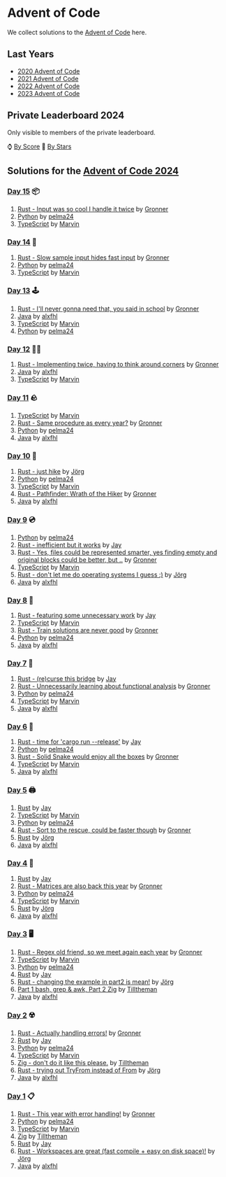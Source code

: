 # Advent of Code

We collect solutions to the [Advent of Code](https://adventofcode.com/) here.

## Last Years

- [2020 Advent of Code](2020.md)
- [2021 Advent of Code](2021.md)
- [2022 Advent of Code](2022.md)
- [2023 Advent of Code](2023.md)

## Private Leaderboard 2024

Only visible to members of the private leaderboard.

⌚ [By Score](https://adventofcode.com/2024/leaderboard/private/view/635843?order=local_score)
🌟 [By Stars](https://adventofcode.com/2024/leaderboard/private/view/635843?order=stars)

## Solutions for the [Advent of Code 2024](https://adventofcode.com/2024)

### [Day 15](https://adventofcode.com/2024/day/15) 📦

1. [Rust - Input was so cool I handle it twice](https://github.com/Gronner/aoc-2024/blob/master/src/day15/mod.rs) by [Gronner]
1. [Python](https://github.com/pelma24/AdventOfCode/blob/master/2024/day15.py) by [pelma24]
1. [TypeScript](https://github.com/wrngwrld/advent-of-code/blob/master/aoc2024/src/day15/index.ts) by [Marvin]

### [Day 14](https://adventofcode.com/2024/day/14) 🚽

1. [Rust - Slow sample input hides fast input](https://github.com/Gronner/aoc-2024/blob/master/src/day14/mod.rs) by [Gronner]
1. [Python](https://github.com/pelma24/AdventOfCode/blob/master/2024/day14.py) by [pelma24]
1. [TypeScript](https://github.com/wrngwrld/advent-of-code/blob/master/aoc2024/src/day14/index.ts) by [Marvin]

### [Day 13](https://adventofcode.com/2024/day/13) 🕹️

1. [Rust - I'll never gonna need that, you said in school](https://github.com/Gronner/aoc-2024/blob/master/src/day13/mod.rs) by [Gronner]
1. [Java](https://github.com/alxfhl/aoc2024/blob/main/src/main/java/aoc2024/Day13.java) by [alxfhl]
1. [TypeScript](https://github.com/wrngwrld/advent-of-code/blob/master/aoc2024/src/day13/index.ts) by [Marvin]
1. [Python](https://github.com/pelma24/AdventOfCode/blob/master/2024/day13.py) by [pelma24]

### [Day 12](https://adventofcode.com/2024/day/12) 🧑‍🌾

1. [Rust - Implementing twice, having to think around corners](https://github.com/Gronner/aoc-2024/blob/master/src/day12/mod.rs) by [Gronner]
1. [Java](https://github.com/alxfhl/aoc2024/blob/main/src/main/java/aoc2024/Day12.java) by [alxfhl]
1. [TypeScript](https://github.com/wrngwrld/advent-of-code/blob/master/aoc2024/src/day12/index.ts) by [Marvin]

### [Day 11](https://adventofcode.com/2024/day/11) 🪨

1. [TypeScript](https://github.com/wrngwrld/advent-of-code/blob/master/aoc2024/src/day11/index.ts) by [Marvin]
1. [Rust - Same procedure as every year?](https://github.com/Gronner/aoc-2024/blob/master/src/day11/mod.rs) by [Gronner]
1. [Python](https://github.com/pelma24/AdventOfCode/blob/master/2024/day11.py) by [pelma24]
1. [Java](https://github.com/alxfhl/aoc2024/blob/main/src/main/java/aoc2024/Day11.java) by [alxfhl]

### [Day 10](https://adventofcode.com/2024/day/10) 🥾

1. [Rust - just hike](https://github.com/jgpr-code/aoc/blob/main/2024/rust/day10/src/main.rs) by [Jörg]
1. [Python](https://github.com/pelma24/AdventOfCode/blob/master/2024/day10.py) by [pelma24]
1. [TypeScript](https://github.com/wrngwrld/advent-of-code/blob/master/aoc2024/src/day10/index.ts) by [Marvin]
1. [Rust - Pathfinder: Wrath of the Hiker](https://github.com/Gronner/aoc-2024/blob/master/src/day10/mod.rs) by [Gronner]
1. [Java](https://github.com/alxfhl/aoc2024/blob/main/src/main/java/aoc2024/Day10.java) by [alxfhl]

### [Day 9](https://adventofcode.com/2024/day/9) 💿

1. [Python](https://github.com/pelma24/AdventOfCode/blob/master/2024/day9.py) by [pelma24]
1. [Rust - inefficient but it works](https://github.com/Scyak/aoc-2024/blob/main/src/days/day09.rs) by [Jay]
1. [Rust - Yes, files could be represented smarter, yes finding empty and original blocks could be better, but ..](https://github.com/Gronner/aoc-2024/blob/master/src/day9/mod.rs) by [Gronner]
1. [TypeScript](https://github.com/wrngwrld/advent-of-code/blob/master/aoc2024/src/day09/index.ts) by [Marvin]
1. [Rust - don't let me do operating systems I guess :)](https://github.com/jgpr-code/aoc/blob/main/2024/rust/day09/src/main.rs) by [Jörg]
1. [Java](https://github.com/alxfhl/aoc2024/blob/main/src/main/java/aoc2024/Day09.java) by [alxfhl]

### [Day 8](https://adventofcode.com/2024/day/8) 📡

1. [Rust - featuring some unnecessary work](https://github.com/Scyak/aoc-2024/blob/main/src/days/day08.rs) by [Jay]
1. [TypeScript](https://github.com/wrngwrld/advent-of-code/blob/master/aoc2024/src/day08/index.ts) by [Marvin]
1. [Rust - Train solutions are never good](https://github.com/Gronner/aoc-2024/blob/master/src/day8/mod.rs) by [Gronner]
1. [Python](https://github.com/pelma24/AdventOfCode/blob/master/2024/day8.py) by [pelma24]
1. [Java](https://github.com/alxfhl/aoc2024/blob/main/src/main/java/aoc2024/Day08.java) by [alxfhl]

### [Day 7](https://adventofcode.com/2024/day/7) 🌉

1. [Rust - (re)curse this bridge](https://github.com/Scyak/aoc-2024/blob/main/src/days/day07.rs) by [Jay]
1. [Rust - Unnecessarily learning about functional analysis](https://github.com/Gronner/aoc-2024/blob/master/src/day7/mod.rs) by [Gronner]
1. [Python](https://github.com/pelma24/AdventOfCode/blob/master/2024/day7.py) by [pelma24]
1. [TypeScript](https://github.com/wrngwrld/advent-of-code/blob/master/aoc2024/src/day07/index.ts) by [Marvin]
1. [Java](https://github.com/alxfhl/aoc2024/blob/main/src/main/java/aoc2024/Day07.java) by [alxfhl]

### [Day 6](https://adventofcode.com/2024/day/6) 👮

1. [Rust - time for 'cargo run --release'](https://github.com/Scyak/aoc-2024/blob/main/src/days/day06.rs) by [Jay]
1. [Python](https://github.com/pelma24/AdventOfCode/blob/master/2024/day6.py) by [pelma24]
1. [Rust - Solid Snake would enjoy all the boxes](https://github.com/Gronner/aoc-2024/blob/master/src/day6/mod.rs) by [Gronner]
1. [TypeScript](https://github.com/wrngwrld/advent-of-code/blob/master/aoc2024/src/day06/index.ts) by [Marvin]
1. [Java](https://github.com/alxfhl/aoc2024/blob/main/src/main/java/aoc2024/Day06.java) by [alxfhl]

### [Day 5](https://adventofcode.com/2024/day/5) 🖨️

1. [Rust](https://github.com/Scyak/aoc-2024/blob/main/src/days/day05.rs) by [Jay]
1. [TypeScript](https://github.com/wrngwrld/advent-of-code/blob/master/aoc2024/src/day05/index.ts) by [Marvin]
1. [Python](https://github.com/pelma24/AdventOfCode/blob/master/2024/day5.py) by [pelma24]
1. [Rust - Sort to the rescue, could be faster though](https://github.com/Gronner/aoc-2024/blob/master/src/day5/mod.rs) by [Gronner]
1. [Rust](https://github.com/jgpr-code/aoc/blob/main/2024/rust/day05/src/main.rs) by [Jörg]
1. [Java](https://github.com/alxfhl/aoc2024/blob/main/src/main/java/aoc2024/Day05.java) by [alxfhl]

### [Day 4](https://adventofcode.com/2024/day/4) 🔎

1. [Rust](https://github.com/Scyak/aoc-2024/blob/main/src/days/day04.rs) by [Jay]
1. [Rust - Matrices are also back this year](https://github.com/Gronner/aoc-2024/blob/master/src/day4/mod.rs) by [Gronner]
1. [Python](https://github.com/pelma24/AdventOfCode/blob/master/2024/day4.py) by [pelma24]
1. [TypeScript](https://github.com/wrngwrld/advent-of-code/blob/master/aoc2024/src/day04/index.ts) by [Marvin]
1. [Rust](https://github.com/jgpr-code/aoc/blob/main/2024/rust/day04/src/main.rs) by [Jörg]
1. [Java](https://github.com/alxfhl/aoc2024/blob/main/src/main/java/aoc2024/Day04.java) by [alxfhl]

### [Day 3](https://adventofcode.com/2024/day/3) 🖥️

1. [Rust - Regex old friend, so we meet again each year](https://github.com/Gronner/aoc-2024/blob/master/src/day3/mod.rs) by [Gronner]
1. [TypeScript](https://github.com/wrngwrld/advent-of-code/blob/master/aoc2024/src/day03/index.ts) by [Marvin]
1. [Python](https://github.com/pelma24/AdventOfCode/blob/master/2024/day3.py) by [pelma24]
1. [Rust](https://github.com/Scyak/aoc-2024/blob/main/src/days/day03.rs) by [Jay]
1. [Rust - changing the example in part2 is mean!](https://github.com/jgpr-code/aoc/blob/main/2024/rust/day03/src/main.rs) by [Jörg]
1. [Part 1 bash, grep & awk, Part 2 Zig](https://github.com/Tilltheman/AoC24/tree/main/day3) by [Tilltheman]
1. [Java](https://github.com/alxfhl/aoc2024/blob/main/src/main/java/aoc2024/Day03.java) by [alxfhl]

### [Day 2](https://adventofcode.com/2024/day/2) ☢️

1. [Rust - Actually handling errors!](https://github.com/Gronner/aoc-2024/blob/master/src/day2/mod.rs) by [Gronner]
1. [Rust](https://github.com/Scyak/aoc-2024/blob/main/src/days/day02.rs) by [Jay]
1. [Python](https://github.com/pelma24/AdventOfCode/blob/master/2024/day2.py) by [pelma24]
1. [TypeScript](https://github.com/wrngwrld/advent-of-code/blob/master/aoc2024/src/day02/index.ts) by [Marvin]
1. [Zig - don't do it like this please.](https://github.com/Tilltheman/AoC24/tree/main/day2) by [Tilltheman]
1. [Rust - trying out TryFrom instead of From](https://github.com/jgpr-code/aoc/blob/main/2024/rust/day02/src/main.rs) by [Jörg]
1. [Java](https://github.com/alxfhl/aoc2024/blob/main/src/main/java/aoc2024/Day02.java) by [alxfhl]

### [Day 1](https://adventofcode.com/2024/day/1) 📋

1. [Rust - This year with error handling!](https://github.com/Gronner/aoc-2024/blob/master/src/day1/mod.rs) by [Gronner]
1. [Python](https://github.com/pelma24/AdventOfCode/blob/master/2024/day1.py) by [pelma24]
1. [TypeScript](https://github.com/wrngwrld/advent-of-code/blob/master/aoc2024/src/day01/index.ts) by [Marvin]
1. [Zig](https://github.com/Tilltheman/AoC24/tree/main/day1) by [Tilltheman]
1. [Rust](https://github.com/Scyak/aoc-2024/blob/main/src/days/day01.rs) by [Jay]
1. [Rust - Workspaces are great (fast compile + easy on disk space)!](https://github.com/jgpr-code/aoc/blob/main/2024/rust/day01/src/main.rs) by [Jörg]
1. [Java](https://github.com/alxfhl/aoc2024/blob/main/src/main/java/aoc2024/Day01.java) by [alxfhl]

[Gronner]: https://github.com/Gronner
[pelma24]: https://github.com/pelma24
[Marvin]: https://github.com/wrngwrld
[Tilltheman]: https://github.com/Tilltheman
[Jay]: https://github.com/Scyak
[Jörg]: https://github.com/jgpr-code
[alxfhl]: https://github.com/alxfhl
